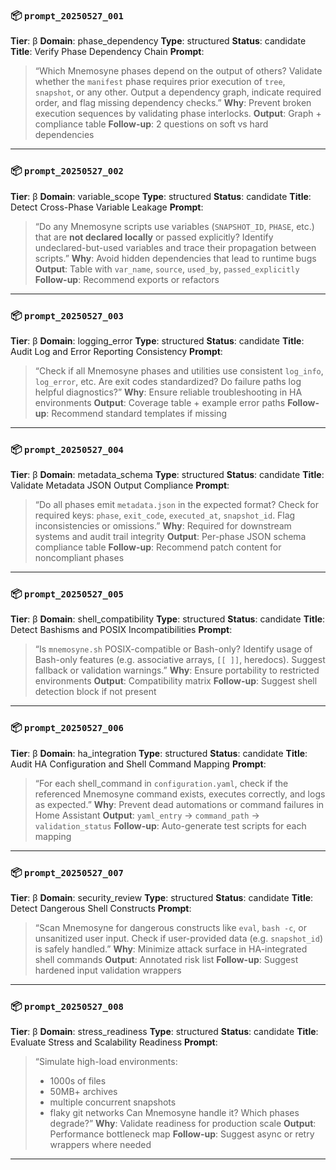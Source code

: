### 📦 `prompt_20250527_001`

**Tier**: β
**Domain**: phase\_dependency
**Type**: structured
**Status**: candidate
**Title**: Verify Phase Dependency Chain
**Prompt**:

> “Which Mnemosyne phases depend on the output of others?
> Validate whether the `manifest` phase requires prior execution of `tree`, `snapshot`, or any other.
> Output a dependency graph, indicate required order, and flag missing dependency checks.”
> **Why**: Prevent broken execution sequences by validating phase interlocks.
> **Output**: Graph + compliance table
> **Follow-up**: 2 questions on soft vs hard dependencies

---

### 📦 `prompt_20250527_002`

**Tier**: β
**Domain**: variable\_scope
**Type**: structured
**Status**: candidate
**Title**: Detect Cross-Phase Variable Leakage
**Prompt**:

> “Do any Mnemosyne scripts use variables (`SNAPSHOT_ID`, `PHASE`, etc.)
> that are **not declared locally** or passed explicitly?
> Identify undeclared-but-used variables and trace their propagation between scripts.”
> **Why**: Avoid hidden dependencies that lead to runtime bugs
> **Output**: Table with `var_name`, `source`, `used_by`, `passed_explicitly`
> **Follow-up**: Recommend exports or refactors

---

### 📦 `prompt_20250527_003`

**Tier**: β
**Domain**: logging\_error
**Type**: structured
**Status**: candidate
**Title**: Audit Log and Error Reporting Consistency
**Prompt**:

> “Check if all Mnemosyne phases and utilities use consistent `log_info`, `log_error`, etc.
> Are exit codes standardized? Do failure paths log helpful diagnostics?”
> **Why**: Ensure reliable troubleshooting in HA environments
> **Output**: Coverage table + example error paths
> **Follow-up**: Recommend standard templates if missing

---

### 📦 `prompt_20250527_004`

**Tier**: β
**Domain**: metadata\_schema
**Type**: structured
**Status**: candidate
**Title**: Validate Metadata JSON Output Compliance
**Prompt**:

> “Do all phases emit `metadata.json` in the expected format?
> Check for required keys: `phase`, `exit_code`, `executed_at`, `snapshot_id`.
> Flag inconsistencies or omissions.”
> **Why**: Required for downstream systems and audit trail integrity
> **Output**: Per-phase JSON schema compliance table
> **Follow-up**: Recommend patch content for noncompliant phases

---

### 📦 `prompt_20250527_005`

**Tier**: β
**Domain**: shell\_compatibility
**Type**: structured
**Status**: candidate
**Title**: Detect Bashisms and POSIX Incompatibilities
**Prompt**:

> “Is `mnemosyne.sh` POSIX-compatible or Bash-only?
> Identify usage of Bash-only features (e.g. associative arrays, `[[ ]]`, heredocs).
> Suggest fallback or validation warnings.”
> **Why**: Ensure portability to restricted environments
> **Output**: Compatibility matrix
> **Follow-up**: Suggest shell detection block if not present

---

### 📦 `prompt_20250527_006`

**Tier**: β
**Domain**: ha\_integration
**Type**: structured
**Status**: candidate
**Title**: Audit HA Configuration and Shell Command Mapping
**Prompt**:

> “For each shell\_command in `configuration.yaml`,
> check if the referenced Mnemosyne command exists, executes correctly, and logs as expected.”
> **Why**: Prevent dead automations or command failures in Home Assistant
> **Output**: `yaml_entry` → `command_path` → `validation_status`
> **Follow-up**: Auto-generate test scripts for each mapping

---

### 📦 `prompt_20250527_007`

**Tier**: β
**Domain**: security\_review
**Type**: structured
**Status**: candidate
**Title**: Detect Dangerous Shell Constructs
**Prompt**:

> “Scan Mnemosyne for dangerous constructs like `eval`, `bash -c`, or unsanitized user input.
> Check if user-provided data (e.g. `snapshot_id`) is safely handled.”
> **Why**: Minimize attack surface in HA-integrated shell commands
> **Output**: Annotated risk list
> **Follow-up**: Suggest hardened input validation wrappers

---

### 📦 `prompt_20250527_008`

**Tier**: β
**Domain**: stress\_readiness
**Type**: structured
**Status**: candidate
**Title**: Evaluate Stress and Scalability Readiness
**Prompt**:

> “Simulate high-load environments:
>
> * 1000s of files
> * 50MB+ archives
> * multiple concurrent snapshots
> * flaky git networks
>   Can Mnemosyne handle it? Which phases degrade?”
>   **Why**: Validate readiness for production scale
>   **Output**: Performance bottleneck map
>   **Follow-up**: Suggest async or retry wrappers where needed

---
